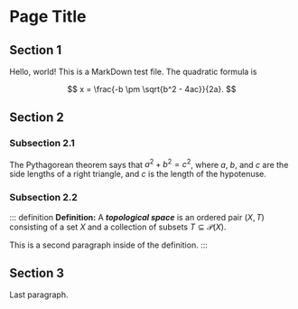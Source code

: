 # Page Title

## Section 1

Hello, world! This is a MarkDown test file. The quadratic formula is

$$ x = \frac{-b \pm \sqrt{b^2 - 4ac}}{2a}. $$

## Section 2

### Subsection 2.1

The Pythagorean theorem says that $a^2 + b^2 = c^2$, where $a$, $b$, and $c$ are the side lengths of a right triangle, and $c$ is the length of the hypotenuse.

### Subsection 2.2

::: definition
**Definition:** A ___topological space___ is an ordered pair $(X, T)$ consisting of a set $X$ and a collection of subsets $T \subseteq \mathcal{P}(X)$.

This is a second paragraph inside of the definition.
:::

## Section 3

Last paragraph.

